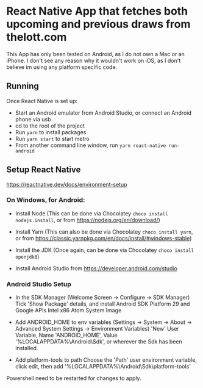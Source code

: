 # React Native App that fetches both upcoming and previous draws from thelott.com

This App has only been tested on Android, as I do not own a Mac or an iPhone.
I don't see any reason why it wouldn't work on iOS, as I don't believe im using any platform specific code.

## Running
Once React Native is set up:
* Start an Android emulator from Android Studio, or connect an Android phone via usb
* cd to the root of the project
* Run `yarn` to install packages
* Run `yarn start` to start metro
* From another command line window, run `yarn react-native run-android`

## Setup React Native
https://reactnative.dev/docs/environment-setup

### On Windows, for Android:

* Install Node
(This can be done via Chocolatey `choco install nodejs.install`, or from https://nodejs.org/en/download/)

* Install Yarn
(This can also be done via Chocolatey `choco install yarn`, or from https://classic.yarnpkg.com/en/docs/install/#windows-stable)

* Install the JDK
(Once again, can be done via Chocolatey `choco install openjdk8`)

* Install Android Studio from https://developer.android.com/studio

### Android Studio Setup

* In the SDK Manager (Welcome Screen -> Configure -> SDK Manager)
Tick 'Show Package' details, and install Android SDK Platform 29 and Google APIs Intel x86 Atom System Image

* Add ANDROID_HOME to env variables
(Settings -> System -> About -> Advanced System Settings -> Environment Variables)
'New' User Variable, Name 'ANDROID_HOME', Value '%LOCALAPPDATA%\Android\Sdk', or wherever the Sdk has been installed.

* Add platform-tools to path
Choose the 'Path' user environment variable, click edit, then add '%LOCALAPPDATA%\Android\Sdk\platform-tools'

Powershell need to be restarted for changes to apply.

